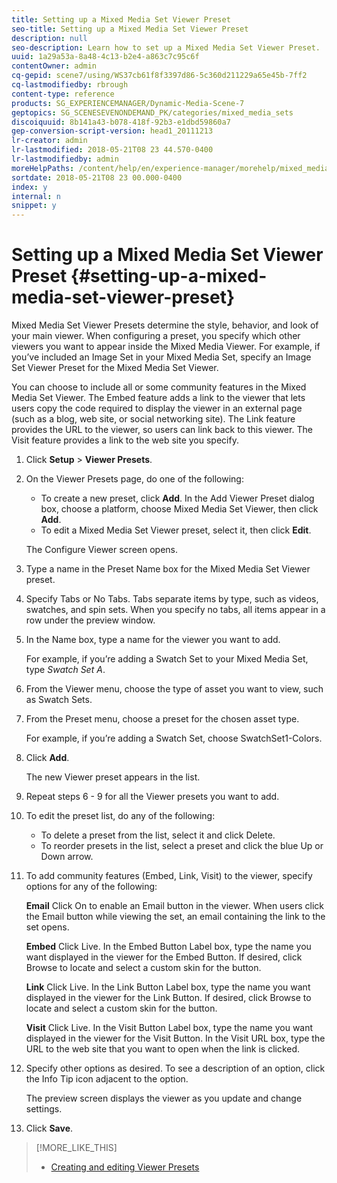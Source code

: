 ```yaml
---
title: Setting up a Mixed Media Set Viewer Preset
seo-title: Setting up a Mixed Media Set Viewer Preset
description: null
seo-description: Learn how to set up a Mixed Media Set Viewer Preset.
uuid: 1a29a53a-8a48-4c13-b2e4-a863c7c95c6f
contentOwner: admin
cq-gepid: scene7/using/WS37cb61f8f3397d86-5c360d211229a65e45b-7ff2
cq-lastmodifiedby: rbrough
content-type: reference
products: SG_EXPERIENCEMANAGER/Dynamic-Media-Scene-7
geptopics: SG_SCENESEVENONDEMAND_PK/categories/mixed_media_sets
discoiquuid: 8b141a43-b078-418f-92b3-e1dbd59860a7
gep-conversion-script-version: head1_20111213
lr-creator: admin
lr-lastmodified: 2018-05-21T08 23 44.570-0400
lr-lastmodifiedby: admin
moreHelpPaths: /content/help/en/experience-manager/morehelp/mixed_media_sets;/content/help/en/experience-manager/morehelp/mixed_media_sets
sortdate: 2018-05-21T08 23 00.000-0400
index: y
internal: n
snippet: y
---
```


# Setting up a Mixed Media Set Viewer Preset {#setting-up-a-mixed-media-set-viewer-preset}

Mixed Media Set Viewer Presets determine the style, behavior, and look of your main viewer. When configuring a preset, you specify which other viewers you want to appear inside the Mixed Media Viewer. For example, if you’ve included an Image Set in your Mixed Media Set, specify an Image Set Viewer Preset for the Mixed Media Set Viewer.

You can choose to include all or some community features in the Mixed Media Set Viewer. The Embed feature adds a link to the viewer that lets users copy the code required to display the viewer in an external page (such as a blog, web site, or social networking site). The Link feature provides the URL to the viewer, so users can link back to this viewer. The Visit feature provides a link to the web site you specify.

1. Click **Setup** &gt; **Viewer Presets**.
1. On the Viewer Presets page, do one of the following:

    * To create a new preset, click **Add**. In the Add Viewer Preset dialog box, choose a platform, choose Mixed Media Set Viewer, then click **Add**.
    * To edit a Mixed Media Set Viewer preset, select it, then click **Edit**.

   The Configure Viewer screen opens.

1. Type a name in the Preset Name box for the Mixed Media Set Viewer preset.
1. Specify Tabs or No Tabs. Tabs separate items by type, such as videos, swatches, and spin sets. When you specify no tabs, all items appear in a row under the preview window.
1. In the Name box, type a name for the viewer you want to add.

   For example, if you’re adding a Swatch Set to your Mixed Media Set, type *Swatch Set A*.

1. From the Viewer menu, choose the type of asset you want to view, such as Swatch Sets. 
1. From the Preset menu, choose a preset for the chosen asset type.

   For example, if you’re adding a Swatch Set, choose SwatchSet1-Colors.

1. Click **Add**.

   The new Viewer preset appears in the list.

1. Repeat steps 6 - 9 for all the Viewer presets you want to add.
1. To edit the preset list, do any of the following:

    * To delete a preset from the list, select it and click Delete.
    * To reorder presets in the list, select a preset and click the blue Up or Down arrow.

1. To add community features (Embed, Link, Visit) to the viewer, specify options for any of the following:

   **Email** Click On to enable an Email button in the viewer. When users click the Email button while viewing the set, an email containing the link to the set opens.

   **Embed** Click Live. In the Embed Button Label box, type the name you want displayed in the viewer for the Embed Button. If desired, click Browse to locate and select a custom skin for the button.

   **Link** Click Live. In the Link Button Label box, type the name you want displayed in the viewer for the Link Button. If desired, click Browse to locate and select a custom skin for the button.

   **Visit** Click Live. In the Visit Button Label box, type the name you want displayed in the viewer for the Visit Button. In the Visit URL box, type the URL to the web site that you want to open when the link is clicked.

1. Specify other options as desired. To see a description of an option, click the Info Tip icon adjacent to the option.

   The preview screen displays the viewer as you update and change settings.

1. Click **Save**.

>[!MORE_LIKE_THIS]
>
>* [Creating and editing Viewer Presets](application-setup.md#adding_and_editing_viewer_presets)
